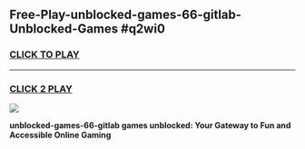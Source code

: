 
## Free-Play-unblocked-games-66-gitlab-Unblocked-Games #q2wi0
<h3>
<a href="https://news.freeplayer.one?title=unblocked-games-66-gitlab&ref=8M">CLICK TO PLAY</a></h3>
<hr>

<h3>
<a href="https://news.freeplayer.one?title=unblocked-games-66-gitlab&ref=8M">CLICK 2 PLAY</a>
  
</h3>

<a href="https://news.freeplayer.one?title=unblocked-games-66-gitlab&ref=8M"><img src="https://clearcache.store/games.png"></a>


**unblocked-games-66-gitlab games unblocked: Your Gateway to Fun and Accessible Online Gaming**
